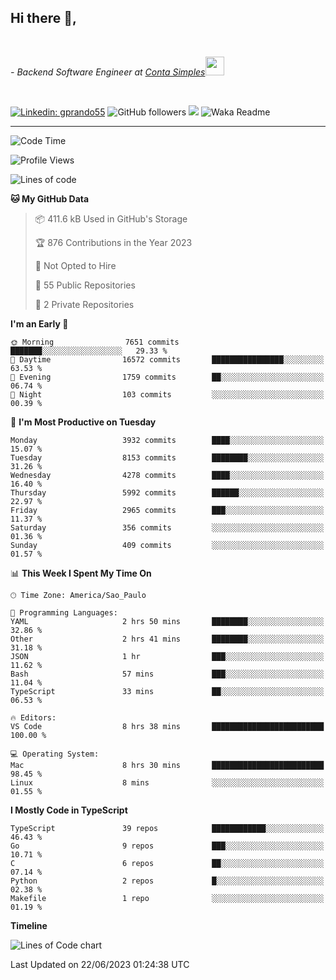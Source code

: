 <h2>Hi there  👋,</h2> </br>

<p><em>- Backend Software Engineer at <a href="https://contasimples.com">Conta Simples</a><img src="https://media.giphy.com/media/WUlplcMpOCEmTGBtBW/giphy.gif" width="30"> 
</em></p></br>


[![Linkedin: gprando55](https://img.shields.io/badge/-gprando55-blue?style=flat-square&logo=Linkedin&logoColor=white&link=https://www.linkedin.com/in/prandogabriel/)](https://www.linkedin.com/in/prandogabriel)
![GitHub followers](https://img.shields.io/github/followers/prandogabriel?label=Follow&style=social)
![](https://visitor-badge.glitch.me/badge?page_id=prandogabriel.prandogabriel)
![Waka Readme](https://github.com/prandogabriel/prandogabriel/workflows/Waka%20Readme/badge.svg)

---
<!--START_SECTION:waka-->
![Code Time](http://img.shields.io/badge/Code%20Time-2%2C450%20hrs%2037%20mins-blue)

![Profile Views](http://img.shields.io/badge/Profile%20Views-14-blue)

![Lines of code](https://img.shields.io/badge/From%20Hello%20World%20I%27ve%20Written-29.1%20million%20lines%20of%20code-blue)

**🐱 My GitHub Data** 

> 📦 411.6 kB Used in GitHub's Storage 
 > 
> 🏆 876 Contributions in the Year 2023
 > 
> 🚫 Not Opted to Hire
 > 
> 📜 55 Public Repositories 
 > 
> 🔑 2 Private Repositories 
 > 
**I'm an Early 🐤** 

```text
🌞 Morning                7651 commits        ███████░░░░░░░░░░░░░░░░░░   29.33 % 
🌆 Daytime                16572 commits       ████████████████░░░░░░░░░   63.53 % 
🌃 Evening                1759 commits        ██░░░░░░░░░░░░░░░░░░░░░░░   06.74 % 
🌙 Night                  103 commits         ░░░░░░░░░░░░░░░░░░░░░░░░░   00.39 % 
```
📅 **I'm Most Productive on Tuesday** 

```text
Monday                   3932 commits        ████░░░░░░░░░░░░░░░░░░░░░   15.07 % 
Tuesday                  8153 commits        ████████░░░░░░░░░░░░░░░░░   31.26 % 
Wednesday                4278 commits        ████░░░░░░░░░░░░░░░░░░░░░   16.40 % 
Thursday                 5992 commits        ██████░░░░░░░░░░░░░░░░░░░   22.97 % 
Friday                   2965 commits        ███░░░░░░░░░░░░░░░░░░░░░░   11.37 % 
Saturday                 356 commits         ░░░░░░░░░░░░░░░░░░░░░░░░░   01.36 % 
Sunday                   409 commits         ░░░░░░░░░░░░░░░░░░░░░░░░░   01.57 % 
```


📊 **This Week I Spent My Time On** 

```text
🕑︎ Time Zone: America/Sao_Paulo

💬 Programming Languages: 
YAML                     2 hrs 50 mins       ████████░░░░░░░░░░░░░░░░░   32.86 % 
Other                    2 hrs 41 mins       ████████░░░░░░░░░░░░░░░░░   31.18 % 
JSON                     1 hr                ███░░░░░░░░░░░░░░░░░░░░░░   11.62 % 
Bash                     57 mins             ███░░░░░░░░░░░░░░░░░░░░░░   11.04 % 
TypeScript               33 mins             ██░░░░░░░░░░░░░░░░░░░░░░░   06.53 % 

🔥 Editors: 
VS Code                  8 hrs 38 mins       █████████████████████████   100.00 % 

💻 Operating System: 
Mac                      8 hrs 30 mins       █████████████████████████   98.45 % 
Linux                    8 mins              ░░░░░░░░░░░░░░░░░░░░░░░░░   01.55 % 
```

**I Mostly Code in TypeScript** 

```text
TypeScript               39 repos            ████████████░░░░░░░░░░░░░   46.43 % 
Go                       9 repos             ███░░░░░░░░░░░░░░░░░░░░░░   10.71 % 
C                        6 repos             ██░░░░░░░░░░░░░░░░░░░░░░░   07.14 % 
Python                   2 repos             █░░░░░░░░░░░░░░░░░░░░░░░░   02.38 % 
Makefile                 1 repo              ░░░░░░░░░░░░░░░░░░░░░░░░░   01.19 % 
```



**Timeline**

![Lines of Code chart](https://raw.githubusercontent.com/prandogabriel/prandogabriel/master/assets/bar_graph.png)


 Last Updated on 22/06/2023 01:24:38 UTC
<!--END_SECTION:waka-->

